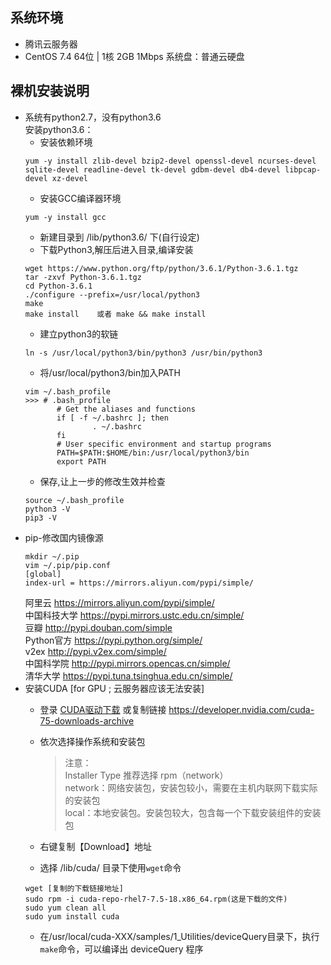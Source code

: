 ## 系统环境
* 腾讯云服务器
* CentOS 7.4 64位 | 1核 2GB 1Mbps 系统盘：普通云硬盘

## 裸机安装说明
* 系统有python2.7，没有python3.6<br>
  安装python3.6：
  * 安装依赖环境
  ```shell
  yum -y install zlib-devel bzip2-devel openssl-devel ncurses-devel sqlite-devel readline-devel tk-devel gdbm-devel db4-devel libpcap-devel xz-devel
  ```
  * 安装GCC编译器环境
  ```shell
  yum -y install gcc
  ```
  * 新建目录到 /lib/python3.6/ 下(自行设定)
  * 下载Python3,解压后进入目录,编译安装
  ```shell
  wget https://www.python.org/ftp/python/3.6.1/Python-3.6.1.tgz
  tar -zxvf Python-3.6.1.tgz
  cd Python-3.6.1
  ./configure --prefix=/usr/local/python3
  make
  make install    或者 make && make install
  ```
  * 建立python3的软链
  ```shell
  ln -s /usr/local/python3/bin/python3 /usr/bin/python3
  ```
  * 将/usr/local/python3/bin加入PATH
  ```shell
  vim ~/.bash_profile
  >>> # .bash_profile
         # Get the aliases and functions
         if [ -f ~/.bashrc ]; then
                 . ~/.bashrc
         fi
         # User specific environment and startup programs
         PATH=$PATH:$HOME/bin:/usr/local/python3/bin
         export PATH
  ```
  * 保存,让上一步的修改生效并检查
  ```shell
  source ~/.bash_profile
  python3 -V
  pip3 -V
  ```
* pip-修改国内镜像源
  ```shell
  mkdir ~/.pip 
  vim ~/.pip/pip.conf
  [global]
  index-url = https://mirrors.aliyun.com/pypi/simple/
  ```
  阿里云 https://mirrors.aliyun.com/pypi/simple/<br>
  中国科技大学 https://pypi.mirrors.ustc.edu.cn/simple/<br>
  豆瓣 http://pypi.douban.com/simple<br>
  Python官方 https://pypi.python.org/simple/<br>
  v2ex http://pypi.v2ex.com/simple/<br>
  中国科学院 http://pypi.mirrors.opencas.cn/simple/<br>
  清华大学 https://pypi.tuna.tsinghua.edu.cn/simple/<br>
* 安装CUDA [for GPU ; 云服务器应该无法安装]
  * 登录 [CUDA驱动下载](https://developer.nvidia.com/cuda-75-downloads-archive) 或复制链接 https://developer.nvidia.com/cuda-75-downloads-archive
  * 依次选择操作系统和安装包
    > 注意：<br>
      Installer Type 推荐选择 rpm（network）<br>
      network：网络安装包，安装包较小，需要在主机内联网下载实际的安装包<br>
      local：本地安装包。安装包较大，包含每一个下载安装组件的安装包<br>
      
  * 右键复制【Download】地址
  * 选择 /lib/cuda/ 目录下使用`wget`命令
  ```shell
  wget [复制的下载链接地址]
  sudo rpm -i cuda-repo-rhel7-7.5-18.x86_64.rpm(这是下载的文件)
  sudo yum clean all
  sudo yum install cuda
  ```
  * 在/usr/local/cuda-XXX/samples/1_Utilities/deviceQuery目录下，执行`make`命令，可以编译出 deviceQuery 程序
